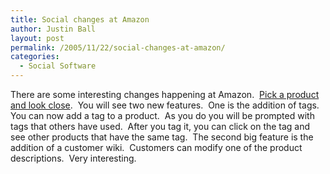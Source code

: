 ```yaml
---
title: Social changes at Amazon
author: Justin Ball
layout: post
permalink: /2005/11/22/social-changes-at-amazon/
categories:
  - Social Software
---
```


There are some interesting changes happening at Amazon.  [Pick a product and look close][1]. 
You will see two new features.  One is the addition of tags. 
You can now add a tag to a product.  As you do you will be
prompted with tags that others have used.  After you tag it, you
can click on the tag and see other products that have the same
tag.  The second big feature is the addition of a customer
wiki.  Customers can modify one of the product descriptions. 
Very interesting.

 [1]: http://www.amazon.com/gp/product/B0007VJ7I8/104-9757223-1894316?v=glance&n=172282&_encoding=UTF8&v=glance